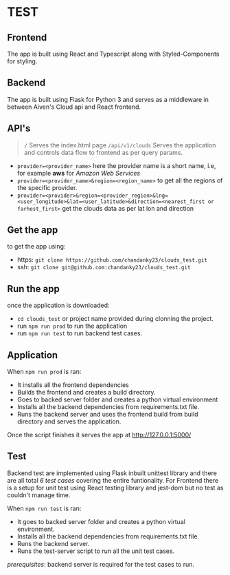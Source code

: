 # TEST

## Frontend

The app is built using React and Typescript along with Styled-Components for styling.

## Backend

The app is built using Flask for Python 3 and serves as a middleware in between Aiven's Cloud api and React frontend.

## API's

> `/` Serves the index.html page
> `/api/v1/clouds` Serves the application and controls data flow to frontend as per query params.
  * `provider=<provider_name>` here the provider name is a short name, i.e, for example **aws** for *Amazon Web Services*
  * `provider=<provider_name>&region=<region_name>` to get all the regions of the specific provider.
  * `provider=<provider>&region=<provider_region>&lng=<user_longitude>&lat=<user_latitude>&direction=<nearest_first or farhest_first>` get the clouds data as per lat lon and direction
 

## Get the app

to get the app using:
* https: `git clone https://github.com/chandanky23/clouds_test.git`
* ssh: `git clone git@github.com:chandanky23/clouds_test.git`

## Run the app

once the application is downloaded:
* `cd clouds_test` or project name provided during clonning the project.
* run `npm run prod` to run the application
* run `npm run test` to run backend test cases.

## Application

When `npm run prod` is ran:
* It installs all the frontend dependencies
* Builds the frontend and creates a build directory.
* Goes to backed server folder and creates a python virtual environment
* Installs all the backend dependencies from requirements.txt file.
* Runs the backend server and uses the frontend build from build directory and serves the application.

Once the script finishes it serves the app at http://127.0.0.1:5000/

## Test

Backend test are implemented using Flask inbuilt unittest library and there are all total *6 test cases* covering the entire funtionality.
For Frontend there is a setup for unit test using React testing library and jest-dom but no test as couldn't manage time.

When `npm run test` is ran:
* It goes to backed server folder and creates a python virtual environment.
* Installs all the backend dependencies from requirements.txt file.
* Runs the backend server.
* Runs the test-server script to run all the unit test cases.

*prerequisites*: backend server is required for the test cases to run.

